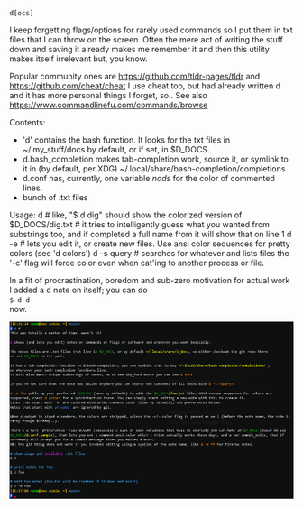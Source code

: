     d[ocs]

I keep forgetting flags/options for rarely used commands so I put them in txt files that I can throw on the screen.
Often the mere act of writing the stuff down and saving it already makes me remember it and then this utility makes itself irrelevant but, you know.

Popular community ones are https://github.com/tldr-pages/tldr and https://github.com/cheat/cheat
I use cheat too, but had already written d and it has more personal things I forget, so..
See also https://www.commandlinefu.com/commands/browse

Contents:
- 'd' contains the bash function. It looks for the txt files in ~/.my_stuff/docs by default, or if set, in $D_DOCS.
- d.bash_completion makes tab-completion work, source it, or symlink to it in (by default, per XDG) ~/.local/share/bash-completion/completions
- d.conf has, currently, one variable *nods* for the color of commented lines.
- bunch of .txt files

Usage:
d <name> # like, "$ d dig" should show the colorized version of $D_DOCS/dig.txt
         # it tries to intelligently guess what you wanted from substrings too, and if completed a full name from it will show that on line 1
d -e <name> # lets you edit it, or create new files. Use ansi color sequences for pretty colors (see 'd colors')
d -s query # searches for whatever and lists files
the '-c' flag will force color even when cat'ing to another process or file.

In a fit of procrastination, boredom and sub-zero motivation for actual work I added a d note on itself; you can do  
`$ d d`  
now.

![screenshot of usage](d_d.png)
